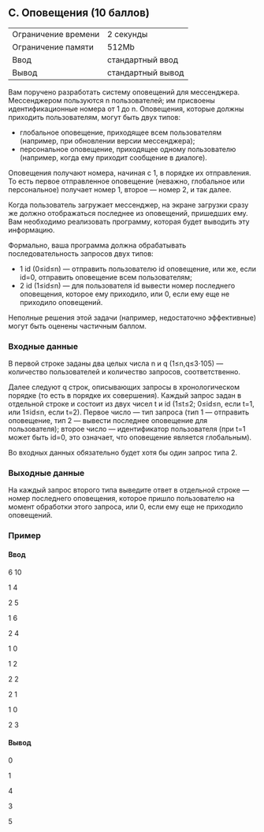 ## C. Оповещения (10 баллов)

|                   |                                     |
| :---------------- | :---------------------------------- |
|Ограничение времени|2 секунды                            |
|Ограничение памяти |512Mb                                |
|Ввод               |стандартный ввод                     |
|Вывод              |стандартный вывод                    |


Вам поручено разработать систему оповещений для мессенджера. Мессенджером пользуются n пользователей; им присвоены идентификационные номера от 1 до n. Оповещения, которые должны приходить пользователям, могут быть двух типов:

- глобальное оповещение, приходящее всем пользователям (например, при обновлении версии мессенджера);
- персональное оповещение, приходящее одному пользователю (например, когда ему приходит сообщение в диалоге).

Оповещения получают номера, начиная с 1, в порядке их отправления. То есть первое отправленное оповещение (неважно, глобальное или персональное) получает номер 1, второе — номер 2, и так далее.

Когда пользователь загружает мессенджер, на экране загрузки сразу же должно отображаться последнее из оповещений, пришедших ему. Вам необходимо реализовать программу, которая будет выводить эту информацию.

Формально, ваша программа должна обрабатывать последовательность запросов двух типов:

- 1 id (0≤id≤n) — отправить пользователю id оповещение, или же, если id=0, отправить оповещение всем пользователям;
- 2 id (1≤id≤n) — для пользователя id вывести номер последнего оповещения, которое ему приходило, или 0, если ему еще не приходило оповещений.

Неполные решения этой задачи (например, недостаточно эффективные) могут быть оценены частичным баллом.

### Входные данные

В первой строке заданы два целых числа n и q (1≤n,q≤3⋅105) — количество пользователей и количество запросов, соответственно.

Далее следуют q строк, описывающих запросы в хронологическом порядке (то есть в порядке их совершения). Каждый запрос задан в отдельной строке и состоит из двух чисел t и id (1≤t≤2; 0≤id≤n, если t=1, или 1≤id≤n, если t=2). Первое число — тип запроса (тип 1 — отправить оповещение, тип 2 — вывести последнее оповещение для пользователя); второе число — идентификатор пользователя (при t=1 может быть id=0, это означает, что оповещение является глобальным).

Во входных данных обязательно будет хотя бы один запрос типа 2.

### Выходные данные

На каждый запрос второго типа выведите ответ в отдельной строке — номер последнего оповещения, которое пришло пользователю на момент обработки этого запроса, или 0, если ему еще не приходило оповещений.

### Пример

#### Ввод
6 10

1 4

2 5

1 6

2 4

1 0

1 2

2 2

2 1

1 0

2 3


#### Вывод
0

1

4

3

5
